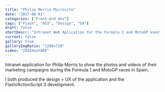 ```yaml
---
title: "Philip Morris Microsite"
date: "2017-08-01"
categories: ["Front-end dev"]
tags: ["Flash", "AS3", "Design", "UX"]
draft: false
shortDescr: "Intranet Web Aplication for the Formula 1 and MotoGP events"
current: false
gallery: true
galleryImgRatio: "1280x720"
video: "ZO434seYARE"
---
```


Intranet application for Philip Morris to show the photos and videos of their marketing campaigns during the Formula 1 and MotoGP races in Spain.

I both produced the design + UX of the application and the Flash/ActionScript 3 development.
